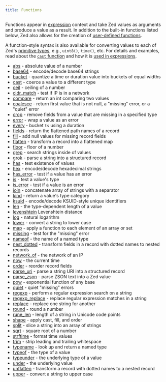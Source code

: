 ```yaml
---
title: Functions
---
```


Functions appear in [expression](../expressions.md) context and
take Zed values as arguments and produce a value as a result. In addition to
the built-in functions listed below, Zed also allows for the creation of
[user-defined functions](../statements.md#func-statements).

A function-style syntax is also available for converting values to each of
Zed's [primitive types](../../formats/zed.md#1-primitive-types), e.g.,
`uint8()`, `time()`, etc. For details and examples, read about the
[`cast` function](cast.md) and how it is [used in expressions](../expressions.md#casts).

* [abs](abs.md) - absolute value of a number
* [base64](base64.md) - encode/decode base64 strings
* [bucket](bucket.md) - quantize a time or duration value into buckets of equal widths
* [cast](cast.md) - coerce a value to a different type
* [ceil](ceil.md) - ceiling of a number
* [cidr_match](cidr_match.md) - test if IP is in a network
* [compare](compare.md) - return an int comparing two values
* [coalesce](coalesce.md) - return first value that is not null, a "missing" error, or a "quiet" error
* [crop](crop.md) - remove fields from a value that are missing in a specified type
* [error](error.md) - wrap a value as an error
* [every](every.md) - bucket `ts` using a duration
* [fields](fields.md) - return the flattened path names of a record
* [fill](fill.md) - add null values for missing record fields
* [flatten](flatten.md) - transform a record into a flattened map
* [floor](floor.md) - floor of a number
* [grep](grep.md) - search strings inside of values
* [grok](grok.md) - parse a string into a structured record
* [has](has.md) - test existence of values
* [hex](hex.md) - encode/decode hexadecimal strings
* [has_error](has_error.md) - test if a value has an error
* [is](is.md) - test a value's type
* [is_error](is_error.md) - test if a value is an error
* [join](join.md) - concatenate array of strings with a separator
* [kind](kind.md) - return a value's type category
* [ksuid](ksuid.md) - encode/decode KSUID-style unique identifiers
* [len](len.md) - the type-dependent length of a value
* [levenshtein](levenshtein.md) Levenshtein distance
* [log](log.md) - natural logarithm
* [lower](lower.md) - convert a string to lower case
* [map](map.md) - apply a function to each element of an array or set
* [missing](missing.md) - test for the "missing" error
* [nameof](nameof.md) - the name of a named type
* [nest_dotted](nest_dotted.md) - transform fields in a record with dotted names to nested records
* [network_of](network_of.md) - the network of an IP
* [now](now.md) - the current time
* [order](order.md) - reorder record fields
* [parse_uri](parse_uri.md) - parse a string URI into a structured record
* [parse_zson](parse_zson.md) - parse ZSON text into a Zed value
* [pow](pow.md) - exponential function of any base
* [quiet](quiet.md) - quiet "missing" errors
* [regexp](regexp.md) - perform a regular expression search on a string
* [regexp_replace](regexp_replace.md) - replace regular expression matches in a string
* [replace](replace.md) - replace one string for another
* [round](round.md) - round a number
* [rune_len](rune_len.md) - length of a string in Unicode code points
* [shape](shape.md) - apply cast, fill, and order
* [split](split.md) - slice a string into an array of strings
* [sqrt](sqrt.md) - square root of a number
* [strftime](strftime.md) - format time values
* [trim](trim.md) - strip leading and trailing whitespace
* [typename](typename.md) - look up and return a named type
* [typeof](typeof.md) - the type of a value
* [typeunder](typeunder.md) - the underlying type of a value
* [under](under.md) - the underlying value
* [unflatten](unflatten.md) - transform a record with dotted names to a nested record
* [upper](upper.md) - convert a string to upper case
